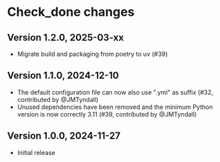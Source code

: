 # Check_done changes

## Version 1.2.0, 2025-03-xx

- Migrate build and packaging from poetry to uv (#39)

## Version 1.1.0, 2024-12-10

- The default configuration file can now also use ".yml" as suffix (#32, contributed by @JMTyndall)
- Unused dependencies have been removed and the minimum Python version is now correctly 3.11 (#39, contributed by @JMTyndall)

## Version 1.0.0, 2024-11-27

- Initial release
